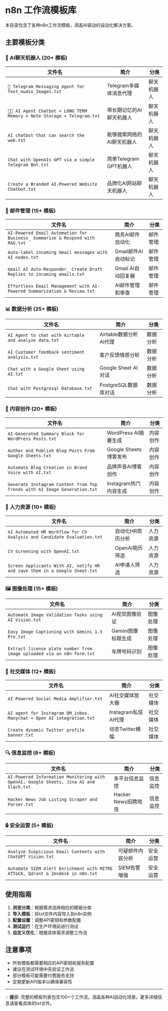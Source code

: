 # n8n 工作流模板库

本目录包含了各种n8n工作流模板，涵盖AI驱动的自动化解决方案。

## 主要模板分类

### 🤖 AI聊天机器人 (20+ 模板)
| 文件名 | 简介 | 分类 |
|--------|------|------|
| `🤖 Telegram Messaging Agent for Text_Audio_Images.txt` | Telegram多媒体消息代理 | 聊天机器人 |
| `🤖🧠 AI Agent Chatbot + LONG TERM Memory + Note Storage + Telegram.txt` | 带长期记忆的AI聊天机器人 | 聊天机器人 |
| `AI chatbot that can search the web.txt` | 能够搜索网络的AI聊天机器人 | 聊天机器人 |
| `Chat with OpenAIs GPT via a simple Telegram Bot.txt` | 简单Telegram GPT机器人 | 聊天机器人 |
| `Create a Branded AI-Powered Website Chatbot.txt` | 品牌化AI网站聊天机器人 | 聊天机器人 |

### 📧 邮件管理 (15+ 模板)
| 文件名 | 简介 | 分类 |
|--------|------|------|
| `AI-Powered Email Automation for Business_ Summarize & Respond with RAG.txt` | 商务AI邮件自动化 | 邮件管理 |
| `Auto-label incoming Gmail messages with AI nodes.txt` | Gmail邮件AI自动标记 | 邮件管理 |
| `Gmail AI Auto-Responder_ Create Draft Replies to incoming emails.txt` | Gmail AI自动回复器 | 邮件管理 |
| `Effortless Email Management with AI-Powered Summarization & Review.txt` | AI邮件管理和审查 | 邮件管理 |

### 📊 数据分析 (25+ 模板)
| 文件名 | 简介 | 分类 |
|--------|------|------|
| `AI Agent to chat with Airtable and analyze data.txt` | Airtable数据分析AI代理 | 数据分析 |
| `AI Customer feedback sentiment analysis.txt` | 客户反馈情感分析 | 数据分析 |
| `Chat with a Google Sheet using AI.txt` | Google Sheet AI对话 | 数据分析 |
| `Chat with Postgresql Database.txt` | PostgreSQL数据库对话 | 数据分析 |

### 🎨 内容创作 (20+ 模板)
| 文件名 | 简介 | 分类 |
|--------|------|------|
| `AI-Generated Summary Block for WordPress Posts.txt` | WordPress AI摘要生成 | 内容创作 |
| `Author and Publish Blog Posts From Google Sheets.txt` | Google Sheets博客发布 | 内容创作 |
| `Automate Blog Creation in Brand Voice with AI.txt` | 品牌声音AI博客创作 | 内容创作 |
| `Generate Instagram Content from Top Trends with AI Image Generation.txt` | Instagram热门内容生成 | 内容创作 |

### 👥 人力资源 (10+ 模板)
| 文件名 | 简介 | 分类 |
|--------|------|------|
| `AI Automated HR Workflow for CV Analysis and Candidate Evaluation.txt` | 自动化HR简历分析 | 人力资源 |
| `CV Screening with OpenAI.txt` | OpenAI简历筛选 | 人力资源 |
| `Screen Applicants With AI, notify HR and save them in a Google Sheet.txt` | AI申请人筛选 | 人力资源 |

### 🖼️ 图像处理 (15+ 模板)
| 文件名 | 简介 | 分类 |
|--------|------|------|
| `Automate Image Validation Tasks using AI Vision.txt` | AI视觉图像验证 | 图像处理 |
| `Easy Image Captioning with Gemini 1.5 Pro.txt` | Gemini图像标题生成 | 图像处理 |
| `Extract license plate number from image uploaded via an n8n form.txt` | 车牌号码识别 | 图像处理 |

### 📱 社交媒体 (12+ 模板)
| 文件名 | 简介 | 分类 |
|--------|------|------|
| `AI-Powered Social Media Amplifier.txt` | AI社交媒体放大器 | 社交媒体 |
| `AI agent for Instagram DM_inbox. Manychat + Open AI integration.txt` | Instagram私信AI代理 | 社交媒体 |
| `Create dynamic Twitter profile banner.txt` | 动态Twitter横幅 | 社交媒体 |

### 🔍 信息监控 (8+ 模板)
| 文件名 | 简介 | 分类 |
|--------|------|------|
| `AI-Powered Information Monitoring with OpenAI, Google Sheets, Jina AI and Slack.txt` | 多平台信息监控 | 信息监控 |
| `Hacker News Job Listing Scraper and Parser.txt` | Hacker News招聘爬虫 | 信息监控 |

### 🔒 安全运营 (5+ 模板)
| 文件名 | 简介 | 分类 |
|--------|------|------|
| `Analyze Suspicious Email Contents with ChatGPT Vision.txt` | 可疑邮件内容分析 | 安全运营 |
| `Automate SIEM Alert Enrichment with MITRE ATT&CK, Qdrant & Zendesk in n8n.txt` | SIEM告警增强 | 安全运营 |

## 使用指南

1. **浏览分类**：根据需求选择相应的模板分类
2. **导入模板**：将txt文件内容导入到n8n实例
3. **配置设置**：调整API密钥和参数配置
4. **测试运行**：在生产环境前进行测试
5. **自定义优化**：根据具体需求调整工作流

## 注意事项

- 所有模板都需要相应的API密钥和服务配置
- 建议在测试环境中先验证工作流
- 部分模板可能需要付费服务支持
- 定期更新API版本以确保兼容性

---

💡 **提示**: 完整的模板列表包含100+个工作流，涵盖各种AI自动化场景。更多详细信息请查看具体的txt文件。
